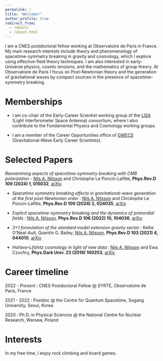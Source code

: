 ```yaml
---
permalink: /
title: "Welcome!"
author_profile: true
redirect_from: 
  - /about/
  - /about.html
---
```

I am a CNES postdoctoral fellow working at Observatoire de Paris in France.
My main research interests include theory and phenomenology of spacetime-symmetry breaking in gravity and cosmology, which I explore using effective-field theory techniques. I am also interested in early-Universe physics, cosmic tensions, and the mathematics of group theory. At Observatoire de Paris I focus on Post-Newtonian theory and the generation of gravitational waves by compact sources in the presence of spacetime-symmetry breaking.


Memberships
======
* I am co-chair of the Early-Career Scientist working group of the [LISA](https://www.elisascience.org/) (Light Interferometer Space Antenna) consortium, where I also contribute to the Fundamental Physics and Cosmology working groups.

* I am a member of the Career Opportunities office of [GWECS](https://gwecs.org/) (Gravitational-Wave Early Career Scientists).


Selected Papers
======
<em>Reexamining aspects of spacetime-symmetry breaking with CMB polarization</em>
	- <u>Nils A. Nilsson</u> and Christophe Le Poncin-Lafitte, **Phys.Rev.D 109 (2024) 1, 015032**, [arXiv](https://arxiv.org/abs/2311.16368).

* <em>Spacetime symmetry breaking effects in gravitational-wave generation at the first post-Newtonian order</em>
:	 <u>Nils A. Nilsson</u> and Christophe Le Poncin-Lafitte, **Phys.Rev.D 109 (2024) 2, 024035**, [arXiv](https://arxiv.org/abs/2307.13302)

* <em>Explicit spacetime-symmetry breaking and the dynamics of primordial fields</em>
:	<u>Nils A. Nilsson</u>, **Phys.Rev.D 106 (2022) 10, 104036**, [arXiv](https://arxiv.org/abs/2205.00496)

* <em>3+1 formulation of the standard model extension gravity sector</em>
:	 Kellie O'Neal-Ault, Quentin G. Bailey, <u>Nils A. Nilsson</u>, **Phys.Rev.D 103 (2021) 4, 044010**, [arXiv](https://arxiv.org/abs/2009.00949)

* <em>Hořava–Lifshitz cosmology in light of new data</em>
:	 <u>Nils A. Nilsson</u> and Ewa Czuchry, **Phys.Dark Univ. 23 (2019) 100253**, [arXiv](https://arxiv.org/abs/1803.03615)



Career timeline
======
2022 - Present
:	CNES Postdoctoral Fellow @ SYRTE, Observatoire de Paris, France

2021 - 2022
:	Postdoc @ the Centre for Quantum Spacetime, Sogang University, Seoul, Korea

2020
:	Ph.D. in Physical Sciences @ the National Centre for Nuclear Research, Warsaw, Poland

Interests
======
In my free time, I enjoy rock climbing and board games.

